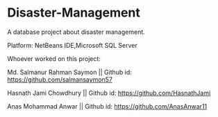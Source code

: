  Disaster-Management
 ====================
 
A database project about disaster management.

Platform: NetBeans IDE,Microsoft SQL Server


Whoever worked on this project:

Md. Salmanur Rahman Saymon || Github id: https://github.com/salmansaymon57

Hasnath Jami Chowdhury || Github id: https://github.com/HasnathJami

Anas Mohammad Anwar || Github id: https://github.com/AnasAnwar11
